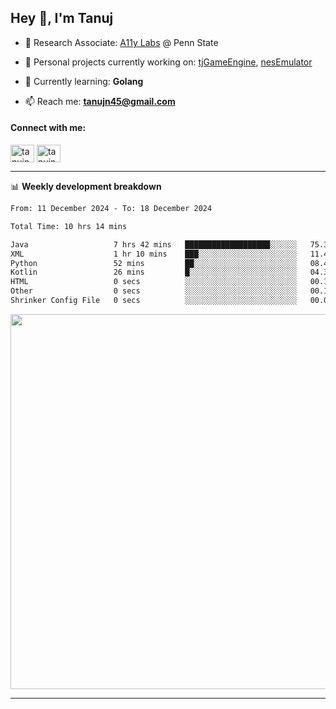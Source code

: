 <h2>Hey 👋, I'm Tanuj</h2>

- 🔬 Research Associate: [A11y Labs](https://a11y.ist.psu.edu/) @ Penn State 

- 🔭 Personal projects currently working on: [tjGameEngine](https://github.com/tanujn45/tjGameEngine), [nesEmulator](https://github.com/tanujn45/nesEmulator)

- 🌱 Currently learning: **Golang**

- 📫 Reach me: **tanujn45@gmail.com**

<h4 align="left">Connect with me:</h4>
<p align="left">
<a href="https://twitter.com/tanujn45" target="blank"><img align="center" src="https://raw.githubusercontent.com/rahuldkjain/github-profile-readme-generator/master/src/images/icons/Social/twitter.svg" alt="tanujn45" height="28" width="38" /></a>
<a href="https://linkedin.com/in/tanujn45" target="blank"><img align="center" src="https://raw.githubusercontent.com/rahuldkjain/github-profile-readme-generator/master/src/images/icons/Social/linked-in-alt.svg" alt="tanujn45" height="28" width="38" /></a>
</p>

-------

📊 **Weekly development breakdown**
<!--START_SECTION:waka-->

```txt
From: 11 December 2024 - To: 18 December 2024

Total Time: 10 hrs 14 mins

Java                   7 hrs 42 mins   ███████████████████░░░░░░   75.38 %
XML                    1 hr 10 mins    ███░░░░░░░░░░░░░░░░░░░░░░   11.46 %
Python                 52 mins         ██░░░░░░░░░░░░░░░░░░░░░░░   08.47 %
Kotlin                 26 mins         █░░░░░░░░░░░░░░░░░░░░░░░░   04.35 %
HTML                   0 secs          ░░░░░░░░░░░░░░░░░░░░░░░░░   00.16 %
Other                  0 secs          ░░░░░░░░░░░░░░░░░░░░░░░░░   00.15 %
Shrinker Config File   0 secs          ░░░░░░░░░░░░░░░░░░░░░░░░░   00.03 %
```

<!--END_SECTION:waka-->

<img src="https://wakatime.com/share/@018e9abd-1aa4-4aa6-9db7-5ca3b999e810/4650b67a-98aa-46b4-b598-3d8a2451f0df.svg" width="600"/>

-------
